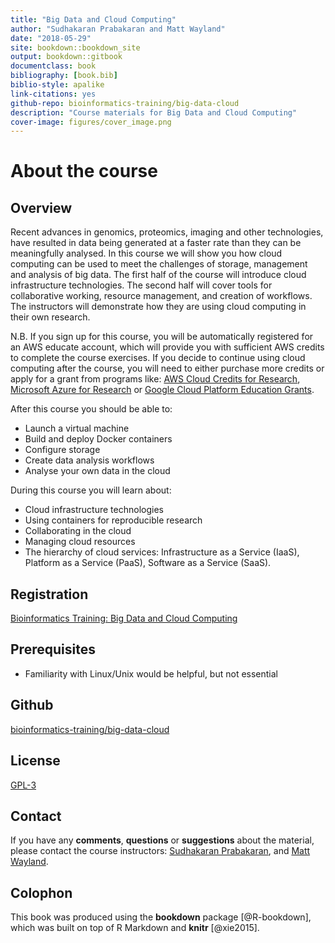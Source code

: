 ```yaml
--- 
title: "Big Data and Cloud Computing"
author: "Sudhakaran Prabakaran and Matt Wayland"
date: "2018-05-29"
site: bookdown::bookdown_site
output: bookdown::gitbook
documentclass: book
bibliography: [book.bib]
biblio-style: apalike
link-citations: yes
github-repo: bioinformatics-training/big-data-cloud
description: "Course materials for Big Data and Cloud Computing"
cover-image: figures/cover_image.png
---
```


# About the course 

## Overview
Recent advances in genomics, proteomics, imaging and other technologies, have resulted in data being generated at a faster rate than they can be meaningfully analysed. In this course we will show you how cloud computing can be used to meet the challenges of storage, management and analysis of big data. The first half of the course will introduce cloud infrastructure technologies. The second half will cover tools for collaborative working, resource management, and creation of workflows. The instructors will demonstrate how they are using cloud computing in their own research.

N.B. If you sign up for this course, you will be automatically registered for an AWS educate account, which will provide you with sufficient AWS credits to complete the course exercises. If you decide to continue using cloud computing after the course, you will need to either purchase more credits or apply for a grant from programs like: [AWS Cloud Credits for Research](https://aws.amazon.com/research-credits/), [Microsoft Azure for Research](https://www.microsoft.com/en-us/research/academic-program/microsoft-azure-for-research/) or [Google Cloud Platform Education Grants](https://cloud.google.com/edu/). 

After this course you should be able to:

* Launch a virtual machine
* Build and deploy Docker containers
* Configure storage
* Create data analysis workflows
* Analyse your own data in the cloud

During this course you will learn about:

* Cloud infrastructure technologies
* Using containers for reproducible research
* Collaborating in the cloud
* Managing cloud resources
* The hierarchy of cloud services: Infrastructure as a Service (IaaS), Platform as a Service (PaaS), Software as a Service (SaaS).


## Registration
[Bioinformatics Training: Big Data and Cloud Computing](https://training.cam.ac.uk/bioinformatics/event/2473649)

## Prerequisites

* Familiarity with Linux/Unix would be helpful, but not essential

## Github
[bioinformatics-training/big-data-cloud](https://github.com/bioinformatics-training/big-data-cloud)

## License
[GPL-3](https://www.gnu.org/licenses/gpl-3.0.en.html)


## Contact
If you have any **comments**, **questions** or **suggestions** about the material, please contact the course instructors: <a href="mailto:wk181x@gmail.com">Sudhakaran Prabakaran</a>, and <a href="mailto:mw283@cam.ac.uk">Matt Wayland</a>. 

## Colophon

This book was produced using the **bookdown** package [@R-bookdown], which was built on top of R Markdown and **knitr** [@xie2015].
